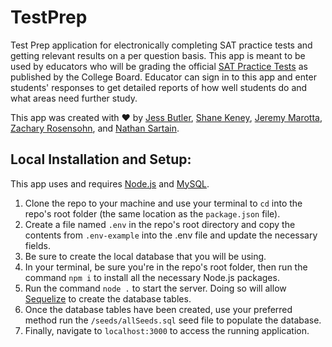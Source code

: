 # TestPrep

Test Prep application for electronically completing SAT practice tests and getting relevant results on a per question basis. This app is meant to be used by educators who will be grading the official [SAT Practice Tests](https://collegereadiness.collegeboard.org/sat/practice/full-length-practice-tests) as published by the College Board. Educator can sign in to this app and enter students' responses to get detailed reports of how well students do and what areas need further study.

This app was created with ❤️ by [Jess Butler](https://github.com/JessButler16), [Shane Keney](https://github.com/ShaneKeney), [Jeremy Marotta](https://github.com/firefreet), [Zachary Rosensohn](https://github.com/zrosensohn), and [Nathan Sartain](https://github.com/NatePad).

## Local Installation and Setup:

This app uses and requires [Node.js](https://nodejs.org/en/) and [MySQL](https://dev.mysql.com/downloads/).

1. Clone the repo to your machine and use your terminal to `cd` into the repo's root folder (the same location as the `package.json` file).
2. Create a file named `.env` in the repo's root directory and copy the contents from `.env-example` into the .env file and update the necessary fields.
3. Be sure to create the local database that you will be using.
4. In your terminal, be sure you're in the repo's root folder, then run the command `npm i` to install all the necessary Node.js packages.
5. Run the command `node .` to start the server. Doing so will allow [Sequelize](https://sequelize.org/) to create the database tables.
6. Once the database tables have been created, use your preferred method run the `/seeds/allSeeds.sql` seed file to populate the database.
7. Finally, navigate to `localhost:3000` to access the running application.
